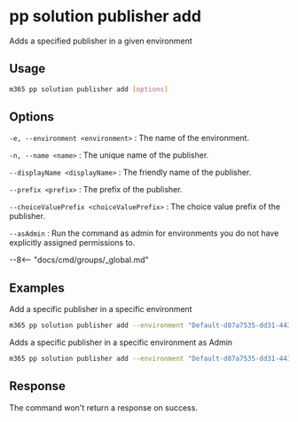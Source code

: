 # pp solution publisher add

Adds a specified publisher in a given environment

## Usage

```sh
m365 pp solution publisher add [options]
```

## Options

`-e, --environment <environment>`
: The name of the environment.

`-n, --name <name>`
: The unique name of the publisher.

`--displayName <displayName>`
: The friendly name of the publisher.

`--prefix <prefix>`
: The prefix of the publisher.

`--choiceValuePrefix <choiceValuePrefix>`
: The choice value prefix of the publisher.

`--asAdmin`
: Run the command as admin for environments you do not have explicitly assigned permissions to.

--8<-- "docs/cmd/groups/_global.md"

## Examples

Add a specific publisher in a specific environment

```sh
m365 pp solution publisher add --environment "Default-d87a7535-dd31-4437-bfe1-95340acd55c5" --name "Contoso" --displayName "Contoso" --prefix "new" --choiceValuePrefix 10000
```

Adds a specific publisher in a specific environment as Admin

```sh
m365 pp solution publisher add --environment "Default-d87a7535-dd31-4437-bfe1-95340acd55c5" --name "Contoso" --displayName "Contoso" --prefix "new" --choiceValuePrefix 10000 --asAdmin
```

## Response

The command won't return a response on success.
